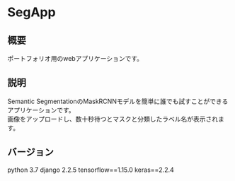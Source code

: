 # SegApp

## 概要
ポートフォリオ用のwebアプリケーションです。

## 説明
Semantic SegmentationのMaskRCNNモデルを簡単に誰でも試すことができるアプリケーションです。<br>
画像をアップロードし、数十秒待つとマスクと分類したラベル名が表示されます。

## バージョン
python 3.7
django 2.2.5
tensorflow==1.15.0
keras==2.2.4
